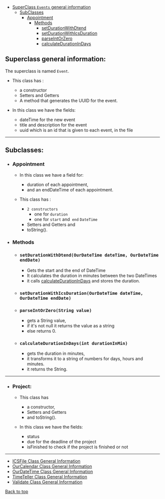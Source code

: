 
* [SuperClass `Events` general information](#superclass-general-information)
    * [SubClasses](#subclasses)
        * [Appointment](#appointment)
           * [Methods](#methods)
             * [setDurationWithDtend](#setdurationwithdtendourdatetime-datetime-ourdatetime-enddate)
             * [setDurationWithIcsDuration](#setdurationwithicsdurationourdatetime-datetime-ourdatetime-enddate)
             * [parseIntOrZero](#parseintorzerostring-value)
             * [calculateDurationInDays](#calculatedurationindaysint-durationinmin)
       

## Superclass general information:

The superclass is named `Event`.
   - This class has :
        - a constructor
        - Setters and Getters
        - A method that generates the UUID for the event.

   - In this class we have the fields:
        - dateTime for the new event
        - title and description for the event
        - uuid which is an id that is given to each event, in the file

<hr>

## Subclasses:
    
  - ### Appointment
      - In this class we have a field for:
         - duration of each appointment, 
         - and an endDateTime of each appointment.
        
      - This class has :
        - `2 constructors `
          - one for `duration` 
          - one for `start` and` end` `DateTime`
        - Setters and Getters and 
        - toString().

  - ### Methods

    - ### `setDurationWithDtend(OurDateTime dateTime, OurDateTime endDate)`

      - Gets the start and the end of DateTime
      - It calculates the duration in minutes between the two DateTimes
      - it calls [calculateDurationInDays](#calculatedurationindaysint-durationinmin) and  stores the duration.

    - ### `setDurationWithIcsDuration(OurDateTime dateTime, OurDateTime endDate)`

    - ### `parseIntOrZero(String value)`

        - gets a String value, 
        - if it's not null it returns the value as a string 
        - else returns 0.

    - ### `calculateDurationInDays(int durationInMin)`

        - gets the duration in minutes,
        - it transforms it to a string of numbers for days, hours and minutes.
        - it returns the String.

<hr>

- ### Project:
    - This class has 
      - a constructor, 
      - Setters and Getters 
      - and toString().

    - In this class we have the fields:
      - status
      - due for the deadline of the project
      - isFinished to check if the project is finished or not

<hr>

- [ICSFile Class General Information](ICSFile_doc.md)
- [OurCalendar Class General Information](OurCalendar_doc.md)
- [OurDateTime Class General Information](OurDateTime_doc.md)
- [TimeTeller Class General Information](TimeTeller_doc.md)
- [Validate Class General Information](Validate_doc.md)


[Back to top](#superclass-general-information)
